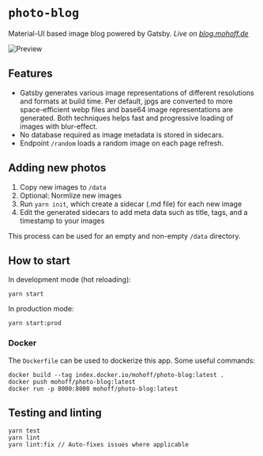 # `photo-blog`

Material-UI based image blog powered by Gatsby. _Live on [blog.mohoff.de](https://blog.mohoff.de)_

![Preview](./assets/preview.png "Preview")

## Features
- Gatsby generates various image representations of different resolutions and formats at build time. Per default, jpgs are converted to more space-efficient webp files and base64 image representations are generated. Both techniques helps fast and progressive loading of images with blur-effect.
- No database required as image metadata is stored in sidecars.
- Endpoint `/random` loads a random image on each page refresh.

## Adding new photos

1. Copy new images to `/data`
2. Optional: Normlize new images
3. Run `yarn init`, which create a sidecar (.md file) for each new image
4. Edit the generated sidecars to add meta data such as title, tags, and a timestamp to your images

This process can be used for an empty and non-empty `/data` directory.

## How to start

In development mode (hot reloading):

```
yarn start
```

In production mode:

```
yarn start:prod
```

### Docker

The `Dockerfile` can be used to dockerize this app. Some useful commands:

```
docker build --tag index.docker.io/mohoff/photo-blog:latest .
docker push mohoff/photo-blog:latest
docker run -p 8000:8000 mohoff/photo-blog:latest
```

## Testing and linting

```
yarn test
yarn lint
yarn lint:fix // Auto-fixes issues where applicable
```